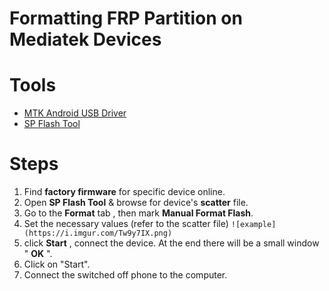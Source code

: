 # Formatting FRP Partition on Mediatek Devices

# Tools
- [MTK Android USB Driver](Drivers/MTK_Android_USB_Driver.zip) 
- [SP Flash Tool](Tools/SP_Flash_Tool_exe_Windows_v5.1916.00.000.zip)

# Steps
1. Find **factory firmware** for specific device online.
2. Open **SP Flash Tool** & browse for device's **scatter** file.
3. Go to the **Format** tab , then mark **Manual Format Flash**.
4. Set the necessary values (refer to the scatter file)
`
![example](https://i.imgur.com/Tw9y7IX.png)
`
5. click **Start** , connect the device. At the end there will be a small window " **OK** ".
6. Click on "Start".
7. Connect the switched off phone to the computer.


